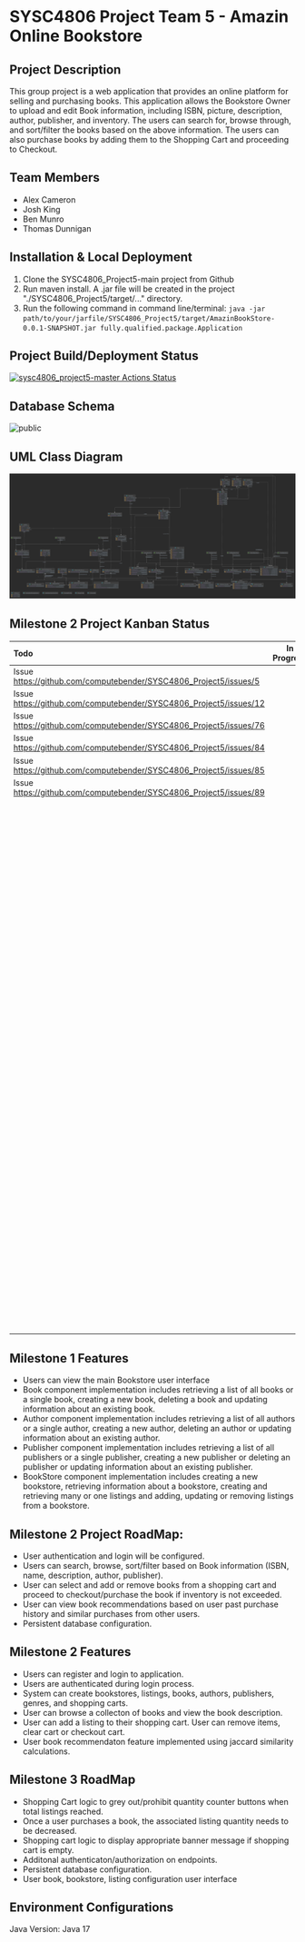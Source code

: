 # SYSC4806 Project Team 5 - Amazin Online Bookstore
## Project Description
This group project is a web application that provides an online platform for selling and purchasing books. This application allows the Bookstore Owner to upload and edit Book information, including ISBN, picture, description, author, publisher, and inventory. The users can search for, browse through, and sort/filter the books based on the above information. The users can also purchase books by adding them to the Shopping Cart and proceeding to Checkout.
## Team Members
- Alex Cameron
- Josh King
- Ben Munro 
- Thomas Dunnigan
## Installation & Local Deployment
1. Clone the SYSC4806_Project5-main project from Github
2. Run maven install. A .jar file will be created in the project "./SYSC4806_Project5/target/..." directory.
3. Run the following command in command line/terminal: 
`java -jar path/to/your/jarfile/SYSC4806_Project5/target/AmazinBookStore-0.0.1-SNAPSHOT.jar fully.qualified.package.Application`
## Project Build/Deployment Status
[![sysc4806_project5-master Actions Status](https://github.com/computebender/SYSC4806_Project5/actions/workflows/maven.yml/badge.svg)](https://github.com/computebender/SYSC4806_Project5/actions)
## Database Schema
![public](https://user-images.githubusercontent.com/8071151/227016286-5539dd84-2e6b-456a-97a2-6c1ce1dd0a68.png)


## UML Class Diagram
![alt text](https://github.com/computebender/SYSC4806_Project5/blob/main/documentation/AmazinBookStore_UML_Class_Diagram.png?raw=true)

## Milestone 2 Project Kanban Status
| Todo        | In Progress |                                                               Done |
| :---        |    :----:   |-------------------------------------------------------------------:|
| Issue https://github.com/computebender/SYSC4806_Project5/issues/5   |        | Issue https://github.com/computebender/SYSC4806_Project5/issues/11 |
| Issue https://github.com/computebender/SYSC4806_Project5/issues/12   |      |  Issue https://github.com/computebender/SYSC4806_Project5/issues/2 |
| Issue https://github.com/computebender/SYSC4806_Project5/issues/76   |        |  Issue https://github.com/computebender/SYSC4806_Project5/issues/1 |
| Issue https://github.com/computebender/SYSC4806_Project5/issues/84  |        | Issue https://github.com/computebender/SYSC4806_Project5/issues/16 |
| Issue https://github.com/computebender/SYSC4806_Project5/issues/85     |      | Issue https://github.com/computebender/SYSC4806_Project5/issues/14 |
| Issue https://github.com/computebender/SYSC4806_Project5/issues/89    |      | Issue https://github.com/computebender/SYSC4806_Project5/issues/10 |
|     |      |  Issue https://github.com/computebender/SYSC4806_Project5/issues/7 |
|     |      | Issue https://github.com/computebender/SYSC4806_Project5/issues/21 |
|     |      | Issue https://github.com/computebender/SYSC4806_Project5/issues/27 |
|     |      |  Issue https://github.com/computebender/SYSC4806_Project5/issues/3 |
|     |      |  Issue https://github.com/computebender/SYSC4806_Project5/issues/4 |
|     |      | Issue https://github.com/computebender/SYSC4806_Project5/issues/19 |
|     |      |  Issue https://github.com/computebender/SYSC4806_Project5/issues/5 |
|     |      | Issue https://github.com/computebender/SYSC4806_Project5/issues/26 |
|     |      | Issue https://github.com/computebender/SYSC4806_Project5/issues/26 |
|     |      | Issue https://github.com/computebender/SYSC4806_Project5/issues/32 |
|     |      | Issue https://github.com/computebender/SYSC4806_Project5/issues/29 |
|     |      | Issue https://github.com/computebender/SYSC4806_Project5/issues/34 |
|     |      | Issue https://github.com/computebender/SYSC4806_Project5/issues/33 |
|     |      | Issue https://github.com/computebender/SYSC4806_Project5/issues/29 |
|     |      | Issue https://github.com/computebender/SYSC4806_Project5/issues/36 |
|     |      | Issue https://github.com/computebender/SYSC4806_Project5/issues/44 |
|     |      | Issue https://github.com/computebender/SYSC4806_Project5/issues/42 |
|     |      | Issue https://github.com/computebender/SYSC4806_Project5/issues/43 |
|     |      | Issue https://github.com/computebender/SYSC4806_Project5/issues/13 |
|     |      | Issue https://github.com/computebender/SYSC4806_Project5/issues/74 |
|     |      | Issue https://github.com/computebender/SYSC4806_Project5/issues/55 |
|     |      | Issue https://github.com/computebender/SYSC4806_Project5/issues/58 |
|     |      | Issue https://github.com/computebender/SYSC4806_Project5/issues/60 |
|     |      | Issue https://github.com/computebender/SYSC4806_Project5/issues/69 |



## Milestone 1 Features
- Users can view the main Bookstore user interface
- Book component implementation includes retrieving a list of all books or a single book, creating a new book, deleting a book and updating information about an existing book.
- Author component implementation includes retrieving a list of all authors or a single author, creating a new author, deleting an author or updating information about an existing author. 
- Publisher component implementation includes retrieving a list of all publishers or a single publisher, creating a new publisher or deleting an publisher or updating information about an existing publisher.
- BookStore component implementation includes creating a new bookstore, retrieving information about a bookstore, creating and retrieving many or one listings and adding, updating or removing listings from a bookstore.
## Milestone 2 Project RoadMap:
- User authentication and login will be configured.
- Users can search, browse, sort/filter based on Book information (ISBN, name, description, author, publisher).
- User can select and add or remove books from a shopping cart and proceed to checkout/purchase the book if inventory is not exceeded.
- User can view book recommendations based on user past purchase history and similar purchases from other users.
- Persistent database configuration.

## Milestone 2 Features
- Users can register and login to application.
- Users are authenticated during login process.
- System can create bookstores, listings, books, authors, publishers, genres, and shopping carts.
- User can browse a collecton of books and view the book description.
- User can add a listing to their shopping cart. User can remove items, clear cart or checkout cart.
- User book recommendaton feature implemented using jaccard similarity calculations.
## Milestone 3 RoadMap
- Shopping Cart logic to grey out/prohibit quantity counter buttons when total listings reached.
- Once a user purchases a book, the associated listing quantity needs to be decreased.
- Shopping cart logic to display appropriate banner message if shopping cart is empty.
- Additonal authenticaton/authorization on endpoints.
- Persistent database configuration.
- User book, bookstore, listing configuration user interface

## Environment Configurations
Java Version: Java 17
